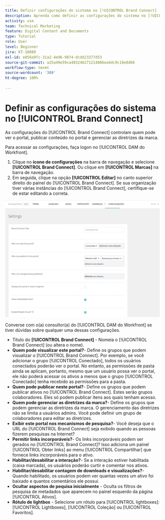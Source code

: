 ```yaml
---
title: Definir configurações do sistema no [!UICONTROL Brand Connect]
description: Aprenda como definir as configurações do sistema no [!UICONTROL Brand Connect] do [!UICONTROL DAM do Workfront].
activity: use
team: Technical Marketing
feature: Digital Content and Documents
type: Tutorial
role: User
level: Beginner
jira: KT-10089
exl-id: e056a9fc-31a2-4e96-9874-dcdd23377d53
source-git-commit: a25a49e59ca483246271214886ea4dc9c10e8d66
workflow-type: tm+mt
source-wordcount: '389'
ht-degree: 100%

---
```


# Definir as configurações do sistema no [!UICONTROL Brand Connect]

As configurações do [!UICONTROL Brand Connect] controlam quem pode ver o portal, publicar conteúdo no portal e gerenciar as diretrizes da marca.

Para acessar as configurações, faça logon no [!UICONTROL DAM do Workfront].

1. Clique no **ícone de configurações** na barra de navegação e selecione **[!UICONTROL Brand Connect]**. Ou clique em **[!UICONTROL Marcas]** na barra de navegação.
1. Em seguida, clique na opção **[!UICONTROL Editar]** no canto superior direito do painel do [!UICONTROL Brand Connect]. Se sua organização tiver várias instâncias do [!UICONTROL Brand Connect], certifique-se de estar editando a correta.

![Uma captura de tela do painel de configurações do Brand Connect](assets/01-brand-portal-settings.png)

Converse com o(a) consultor(a) do [!UICONTROL DAM do Workfront] se tiver dúvidas sobre qualquer uma dessas configurações.

* Título do **[!UICONTROL Brand Connect]** - Nomeia o [!UICONTROL Brand Connect] (ou altera o nome).
* **Quem pode visualizar este portal?**- Define os grupos que podem visualizar o [!UICONTROL Brand Connect]. Por exemplo, se você adicionar o grupo [!UICONTROL Conectado], todos os usuários conectados poderão ver o portal. No entanto, as permissões de pasta ainda se aplicam, portanto, mesmo que um usuário possa ver o portal, ele não poderá acessar os ativos a menos que o grupo [!UICONTROL Conectado] tenha recebido as permissões para a pasta.
* **Quem pode publicar neste portal?**- Define os grupos que podem publicar ativos no [!UICONTROL Brand Connect]. Estes serão grupos colaboradores. Eles só podem publicar itens aos quais tenham acesso.
* **Quem pode gerenciar as diretrizes da marca?**- Define os grupos que podem gerenciar as diretrizes da marca. O gerenciamento das diretrizes não se limita a usuários admins. Você pode definir um grupo de colaboradores para editar as diretrizes.
* **Exibir este portal nos mecanismos de pesquisa?**- Você deseja que o URL do [!UICONTROL Brand Connect] seja exibido quando as pessoas fizerem pesquisas na Internet?
* **Permitir links incorporáveis?**- Os links incorporáveis podem ser gerados no [!UICONTROL Brand Connect]? Isso adiciona um painel [!UICONTROL Obter links] ao menu [!UICONTROL Compartilhar] que fornece links incorporáveis para o ativo.
* **Habilitar/desabilitar a interação?**- Se a interação estiver habilitada (caixa marcada), os usuários poderão curtir e comentar nos ativos.
* **Habilitar/desabilitar contagem de downloads e visualizações?**- Quando habilitado, os usuários podem ver quantas vezes um ativo foi baixado e quantos comentários ele possui.
* **Ocultar aspectos de pequisa inicialmente** - Oculta os filtros de pesquisa de metadados que aparecem no painel esquerdo da página [!UICONTROL Ativos].
* **Rótulo de lightbox** - Selecione um rótulo para [!UICONTROL lightboxes]: [!UICONTROL Lightboxes], [!UICONTROL Coleção] ou [!UICONTROL Favoritos].
